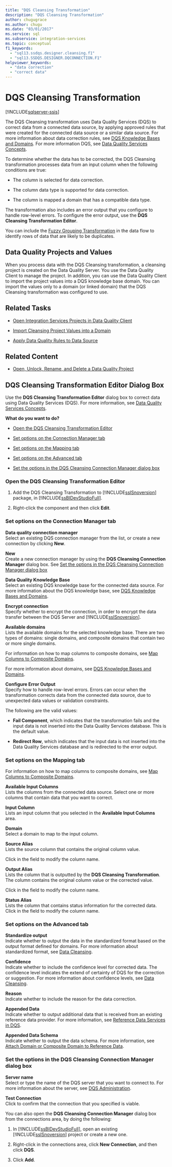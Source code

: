 ```yaml
---
title: "DQS Cleansing Transformation"
description: "DQS Cleansing Transformation"
author: chugugrace
ms.author: chugu
ms.date: "03/01/2017"
ms.service: sql
ms.subservice: integration-services
ms.topic: conceptual
f1_keywords:
  - "sql13.ssdqs.designer.cleansing.f1"
  - "sql13.SSDQS.DESIGNER.DQCONNECTION.F1"
helpviewer_keywords:
  - "data correction"
  - "correct data"
---
```

# DQS Cleansing Transformation

[!INCLUDE[sqlserver-ssis](../../../includes/applies-to-version/sqlserver-ssis.md)]


  The DQS Cleansing transformation uses Data Quality Services (DQS) to correct data from a connected data source, by applying approved rules that were created for the connected data source or a similar data source. For more information about data correction rules, see [DQS Knowledge Bases and Domains](../../../data-quality-services/dqs-knowledge-bases-and-domains.md). For more information DQS, see [Data Quality Services Concepts](../../../data-quality-services/data-quality-services-concepts.md).  
  
 To determine whether the data has to be corrected, the DQS Cleansing transformation processes data from an input column when the following conditions are true:  
  
-   The column is selected for data correction.  
  
-   The column data type is supported for data correction.  
  
-   The column is mapped a domain that has a compatible data type.  
  
 The transformation also includes an error output that you configure to handle row-level errors. To configure the error output, use the **DQS Cleansing Transformation Editor**.  
  
 You can include the [Fuzzy Grouping Transformation](../../../integration-services/data-flow/transformations/fuzzy-grouping-transformation.md) in the data flow to identify rows of data that are likely to be duplicates.  
  
## Data Quality Projects and Values  
 When you process data with the DQS Cleansing transformation, a cleansing project is created on the Data Quality Server. You use the Data Quality Client to manage the project. In addition, you can use the Data Quality Client to import the project values into a DQS knowledge base domain. You can import the values only to a domain (or linked domain) that the DQS Cleansing transformation was configured to use.  
  
## Related Tasks  
  
-   [Open Integration Services Projects in Data Quality Client](../../../data-quality-services/open-integration-services-projects-in-data-quality-client.md)  
  
-   [Import Cleansing Project Values into a Domain](../../../data-quality-services/import-cleansing-project-values-into-a-domain.md)  
  
-   [Apply Data Quality Rules to Data Source](../../../integration-services/data-flow/transformations/apply-data-quality-rules-to-data-source.md)  
  
## Related Content  
  
-   [Open, Unlock, Rename, and Delete a Data Quality Project](../../../data-quality-services/open-unlock-rename-and-delete-a-data-quality-project.md)  
  
## DQS Cleansing Transformation Editor Dialog Box

  Use the **DQS Cleansing Transformation Editor** dialog box to correct data using Data Quality Services (DQS). For more information, see [Data Quality Services Concepts](../../../data-quality-services/data-quality-services-concepts.md).  
  
 **What do you want to do?**  
  
-   [Open the DQS Cleansing Transformation Editor](#open)  
  
-   [Set options on the Connection Manager tab](#connection)  
  
-   [Set options on the Mapping tab](#mapping)  
  
-   [Set options on the Advanced tab](#advanced)  
  
-   [Set the options in the DQS Cleansing Connection Manager dialog box](#manager)  
  
###  <a name="open"></a> Open the DQS Cleansing Transformation Editor  
  
1.  Add the DQS Cleansing Transformation to [!INCLUDE[ssISnoversion](../../../includes/ssisnoversion-md.md)] package, in [!INCLUDE[ssBIDevStudioFull](../../../includes/ssbidevstudiofull-md.md)].  
  
2.  Right-click the component and then click **Edit**.  
  
###  <a name="connection"></a> Set options on the Connection Manager tab  
 **Data quality connection manager**  
 Select an existing DQS connection manager from the list, or create a new connection by clicking **New**.  
  
 **New**  
 Create a new connection manager by using the **DQS Cleansing Connection Manager** dialog box. See [Set the options in the DQS Cleansing Connection Manager dialog box](#manager)  
  
 **Data Quality Knowledge Base**  
 Select an existing DQS knowledge base for the connected data source. For more information about the DQS knowledge base, see [DQS Knowledge Bases and Domains](../../../data-quality-services/dqs-knowledge-bases-and-domains.md).  
  
 **Encrypt connection**  
 Specify whether to encrypt the connection, in order to encrypt the data transfer between the DQS Server and [!INCLUDE[ssISnoversion](../../../includes/ssisnoversion-md.md)].  
  
 **Available domains**  
 Lists the available domains for the selected knowledge base. There are two types of domains: single domains, and composite domains that contain two or more single domains.  
  
 For information on how to map columns to composite domains, see [Map Columns to Composite Domains](../../../integration-services/data-flow/transformations/map-columns-to-composite-domains.md).  
  
 For more information about domains, see [DQS Knowledge Bases and Domains](../../../data-quality-services/dqs-knowledge-bases-and-domains.md).  
  
 **Configure Error Output**  
 Specify how to handle row-level errors. Errors can occur when the transformation corrects data from the connected data source, due to unexpected data values or validation constraints.  
  
 The following are the valid values:  
  
-   **Fail Component**, which indicates that the transformation fails and the input data is not inserted into the Data Quality Services database. This is the default value.  
  
-   **Redirect Row**, which indicates that the input data is not inserted into the Data Quality Services database and is redirected to the error output.  
  
###  <a name="mapping"></a> Set options on the Mapping tab  
 For information on how to map columns to composite domains, see [Map Columns to Composite Domains](../../../integration-services/data-flow/transformations/map-columns-to-composite-domains.md).  
  
 **Available Input Columns**  
 Lists the columns from the connected data source. Select one or more columns that contain data that you want to correct.  
  
 **Input Column**  
 Lists an input column that you selected in the **Available Input Columns** area.  
  
 **Domain**  
 Select a domain to map to the input column.  
  
 **Source Alias**  
 Lists the source column that contains the original column value.  
  
 Click in the field to modify the column name.  
  
 **Output Alias**  
 Lists the column that is outputted by the **DQS Cleansing Transformation**. The column contains the original column value or the corrected value.  
  
 Click in the field to modify the column name.  
  
 **Status Alias**  
 Lists the column that contains status information for the corrected data. Click in the field to modify the column name.  
  
###  <a name="advanced"></a> Set options on the Advanced tab  
 **Standardize output**  
 Indicate whether to output the data in the standardized format based on the output format defined for domains. For more information about standardized format, see [Data Cleansing](../../../data-quality-services/data-cleansing.md).  
  
 **Confidence**  
 Indicate whether to include the confidence level for corrected data. The confidence level indicates the extend of certainty of DQS for the correction or suggestion. For more information about confidence levels, see [Data Cleansing](../../../data-quality-services/data-cleansing.md).  
  
 **Reason**  
 Indicate whether to include the reason for the data correction.  
  
 **Appended Data**  
 Indicate whether to output additional data that is received from an existing reference data provider. For more information, see [Reference Data Services in DQS](../../../data-quality-services/reference-data-services-in-dqs.md).  
  
 **Appended Data Schema**  
 Indicate whether to output the data schema. For more information, see [Attach Domain or Composite Domain to Reference Data](../../../data-quality-services/attach-domain-or-composite-domain-to-reference-data.md).  
  
###  <a name="manager"></a> Set the options in the DQS Cleansing Connection Manager dialog box  
 **Server name**  
 Select or type the name of the DQS server that you want to connect to. For more information about the server, see [DQS Administration](../../../data-quality-services/dqs-administration.md).  
  
 **Test Connection**  
 Click to confirm that the connection that you specified is viable.  
  
 You can also open the **DQS Cleansing Connection Manager** dialog box from the connections area, by doing the following:  
  
1.  In [!INCLUDE[ssBIDevStudioFull](../../../includes/ssbidevstudiofull-md.md)], open an existing [!INCLUDE[ssISnoversion](../../../includes/ssisnoversion-md.md)] project or create a new one.  
  
2.  Right-click in the connections area, click **New Connection**, and then click **DQS**.  
  
3.  Click **Add**.  
  
